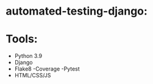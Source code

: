 # automated-testing-django:
# Tools:
- Python 3.9 
- Django
- Flake8
-Coverage
-Pytest
- HTML/CSS/JS



